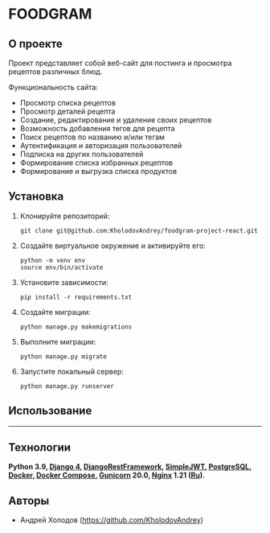 # FOODGRAM

## О проекте

Проект представляет собой веб-сайт для постинга и просмотра рецептов различных блюд.

Функциональность сайта:
- Просмотр списка рецептов
- Просмотр деталей рецепта
- Создание, редактирование и удаление своих рецептов
- Возможность добавления тегов для рецепта
- Поиск рецептов по названию и/или тегам
- Аутентификация и авторизация пользователей
- Подписка на других пользователей
- Формирование списка избранных рецептов
- Формирование и выгрузка списка продуктов

## Установка

1. Клонируйте репозиторий:

   ```
   git clone git@github.com:KholodovAndrey/foodgram-project-react.git
   ```

2. Создайте виртуальное окружение и активируйте его:

   ```
   python -m venv env
   source env/bin/activate
   ```

3. Установите зависимости:

   ```
   pip install -r requirements.txt
   ```

4. Создайте миграции:

   ```
   python manage.py makemigrations
   ```

5. Выполните миграции:

   ```
   python manage.py migrate
   ```

5. Запустите локальный сервер:

   ```
   python manage.py runserver
   ```

## Использование

----------------------------------------------------------------

## Технологии

 **Python 3.9,
 [Django 4](https://docs.djangoproject.com/en/4.0/),
 [DjangoRestFramework](https://www.django-rest-framework.org),
 [SimpleJWT](https://django-rest-framework-simplejwt.readthedocs.io/en/latest/),
 [PostgreSQL](https://www.postgresql.org/docs/),
 [Docker](https://docs.docker.com/),
 [Docker Compose](https://docs.docker.com/compose/),
 [Gunicorn](https://docs.gunicorn.org/en/stable/) 20.0,
 [Nginx](https://docs.nginx.com/) 1.21 ([Ru](https://nginx.org/ru/docs/)).**

## Авторы

- Андрей Холодов (https://github.com/KholodovAndrey)
